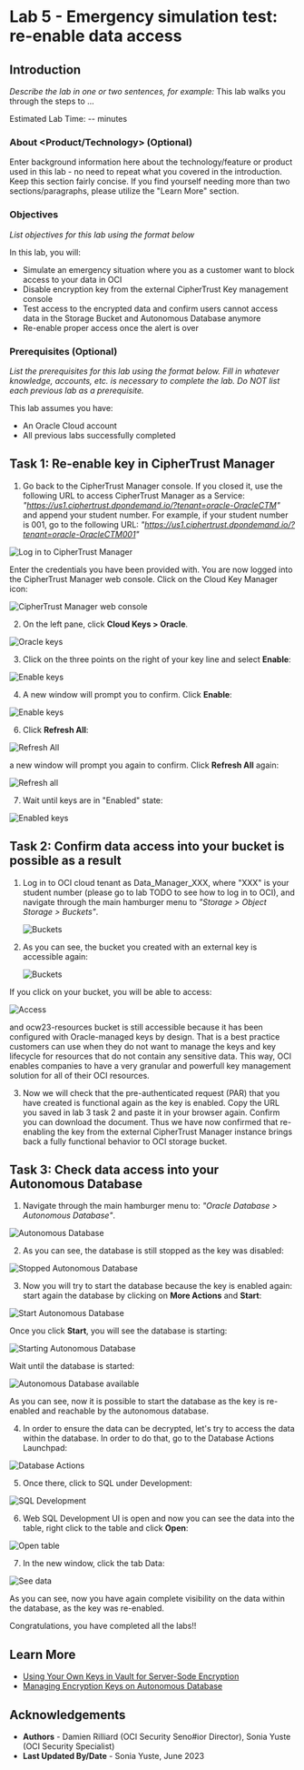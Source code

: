 # Lab 5 - Emergency simulation test: re-enable data access

## Introduction

*Describe the lab in one or two sentences, for example:* This lab walks you through the steps to ...

Estimated Lab Time: -- minutes

### About <Product/Technology> (Optional)
Enter background information here about the technology/feature or product used in this lab - no need to repeat what you covered in the introduction. Keep this section fairly concise. If you find yourself needing more than two sections/paragraphs, please utilize the "Learn More" section.

### Objectives

*List objectives for this lab using the format below*

In this lab, you will:
* Simulate an emergency situation where you as a customer want to block access to your data in OCI
* Disable encryption key from the external CipherTrust Key management console
* Test access to the encrypted data and confirm users cannot access data in the Storage Bucket and Autonomous Database anymore
* Re-enable proper access once the alert is over

### Prerequisites (Optional)

*List the prerequisites for this lab using the format below. Fill in whatever knowledge, accounts, etc. is necessary to complete the lab. Do NOT list each previous lab as a prerequisite.*

This lab assumes you have:
* An Oracle Cloud account
* All previous labs successfully completed


## Task 1: Re-enable key in CipherTrust Manager

1. Go back to the CipherTrust Manager console. If you closed it, use the following URL to access CipherTrust Manager as a Service: *"https://us1.ciphertrust.dpondemand.io/?tenant=oracle-OracleCTM"* and append your student number. For example, if your student number is 001, go to the following URL: *"https://us1.ciphertrust.dpondemand.io/?tenant=oracle-OracleCTM001"*

  ![Log in to CipherTrust Manager](images/ctm-login.png "Log in to CipherTrust Manager")

  Enter the credentials you have been provided with. You are now logged into the CipherTrust Manager web console. Click on the Cloud Key Manager icon:

  ![CipherTrust Manager web console](images/ctm-page.png "CipherTrust Manager web console")


2. On the left pane, click **Cloud Keys > Oracle**.

  ![Oracle keys](images/menu-keys.png "Oracle keys")

3. Click on the three points on the right of your key line and select **Enable**:

  ![Enable keys](images/to-enable.png "Enable keys")

4. A new window will prompt you to confirm. Click **Enable**:

  ![Enable keys](images/enable-key.png "Enable keys")

6. Click **Refresh All**: 

  ![Refresh All](images/refresh-all.png "Refresh All")

  a new window will prompt you again to confirm. Click **Refresh All** again:

  ![Refresh all](images/refresh.png "Refresh all")

7. Wait until keys are in "Enabled" state:

  ![Enabled keys](images/enabled-key.png "Enabled keys")


## Task 2: Confirm data access into your bucket is possible as a result

1. Log in to OCI cloud tenant as Data\_Manager\_XXX, where "XXX" is your student number (please go to lab TODO to see how to log in to OCI), and navigate through the main hamburger menu to *"Storage > Object Storage > Buckets"*.
    
    ![Buckets](./images/buckets.png "Buckets")

2. As you can see, the bucket you created with an external key is accessible again: 

   ![Buckets](./images/bucket-visible.png "Buckets")

  If you click on your bucket, you will be able to access:

   ![Access](./images/upload-object.png "Access")

  and ocw23-resources bucket is still accessible because it has been configured with Oracle-managed keys by design. That is a best practice customers can use when they do not want to manage the keys and key lifecycle for resources that do not contain any sensitive data. This way, OCI enables companies to have a very granular and powerfull key management solution for all of their OCI resources. 

3. Now we will check that the pre-authenticated request (PAR) that you have created is functional again as the key is enabled.
  Copy the URL you saved in lab 3 task 2 and paste it in your browser again. Confirm you can download the document. 
  Thus we have now confirmed that re-enabling the key from the external CipherTrust Manager instance brings back a fully functional behavior to OCI storage bucket.


## Task 3: Check data access into your Autonomous Database

1. Navigate through the main hamburger menu to: *"Oracle Database > Autonomous Database"*.

  ![Autonomous Database](./images/autonomous-database.png "Autonomous Database")

2. As you can see, the database is still stopped as the key was disabled: 

  ![Stopped Autonomous Database](./images/stopped-adb.png "Stopped Autonomous Database")

3. Now you will try to start the database because the key is enabled again: start again the database by clicking on **More Actions** and **Start**:

  ![Start Autonomous Database](./images/re-start.png "Start Autonomous Database")

  Once you click **Start**, you will see the database is starting:

  ![Starting Autonomous Database](./images/starting-adb.png "Starting Autonomous Database")
  
  Wait until the database is started:
  
  ![Autonomous Database available](./images/adb-available.png "Autonomous Database available")

  As you can see, now it is possible to start the database as the key is re-enabled and reachable by the autonomous database. 


4. In order to ensure the data can be decrypted, let's try to access the data within the database. In order to do that, go to the Database Actions Launchpad:

  ![Database Actions](./images/db-actions.png "Database Actions")

5. Once there, click to SQL under Development:

  ![SQL Development](./images/sql.png "SQL Development")

6. Web SQL Development UI is open and now you can see the data into the table, right click to the table and click **Open**:

  ![Open table](./images/see-data.png "Open table")

7. In the new window, click the tab Data:

  ![See data](./images/data.png "See data")

  As you can see, now you have again complete visibility on the data within the database, as the key was re-enabled.

Congratulations, you have completed all the labs!!

## Learn More

* [Using Your Own Keys in Vault for Server-Sode Encryption](https://docs.oracle.com/en-us/iaas/Content/Object/Tasks/encryption.htm#UsingYourKMSKeys)
* [Managing Encryption Keys on Autonomous Database](https://docs.oracle.com/en/cloud/paas/autonomous-database/adbsa/autonomous-encrypt-set-rotate-keys.html#GUID-0795135D-B057-4DBC-92C9-368AF4C82D0A)

## Acknowledgements
* **Authors** - Damien Rilliard (OCI Security Seno#ior Director), Sonia Yuste (OCI Security Specialist)
* **Last Updated By/Date** - Sonia Yuste, June 2023
